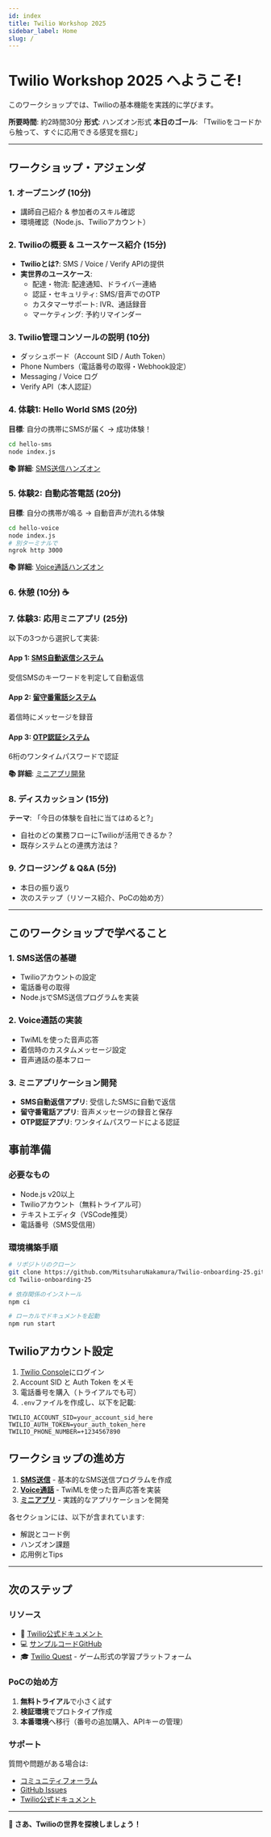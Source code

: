 ```yaml
---
id: index
title: Twilio Workshop 2025
sidebar_label: Home
slug: /
---
```


# Twilio Workshop 2025 へようこそ!

このワークショップでは、Twilioの基本機能を実践的に学びます。

**所要時間**: 約2時間30分
**形式**: ハンズオン形式
**本日のゴール**: 「Twilioをコードから触って、すぐに応用できる感覚を掴む」

---

## ワークショップ・アジェンダ

### 1. オープニング (10分)
- 講師自己紹介 & 参加者のスキル確認
- 環境確認（Node.js、Twilioアカウント）

### 2. Twilioの概要 & ユースケース紹介 (15分)
- **Twilioとは?**: SMS / Voice / Verify APIの提供
- **実世界のユースケース**:
  - 配達・物流: 配達通知、ドライバー連絡
  - 認証・セキュリティ: SMS/音声でのOTP
  - カスタマーサポート: IVR、通話録音
  - マーケティング: 予約リマインダー

### 3. Twilio管理コンソールの説明 (10分)
- ダッシュボード（Account SID / Auth Token）
- Phone Numbers（電話番号の取得・Webhook設定）
- Messaging / Voice ログ
- Verify API（本人認証）

### 4. 体験1: Hello World SMS (20分)
**目標**: 自分の携帯にSMSが届く → 成功体験！

```bash
cd hello-sms
node index.js
```

**📚 詳細**: [SMS送信ハンズオン](./sms)

### 5. 体験2: 自動応答電話 (20分)
**目標**: 自分の携帯が鳴る → 自動音声が流れる体験

```bash
cd hello-voice
node index.js
# 別ターミナルで
ngrok http 3000
```

**📚 詳細**: [Voice通話ハンズオン](./voice)

### 6. 休憩 (10分) ☕

### 7. 体験3: 応用ミニアプリ (25分)
以下の3つから選択して実装:

#### App 1: [SMS自動返信システム](./apps#app-1-sms自動返信システム)
受信SMSのキーワードを判定して自動返信

#### App 2: [留守番電話システム](./apps#app-2-留守番電話システム)
着信時にメッセージを録音

#### App 3: [OTP認証システム](./apps#app-3-otp認証システム)
6桁のワンタイムパスワードで認証

**📚 詳細**: [ミニアプリ開発](./apps)

### 8. ディスカッション (15分)
**テーマ**: 「今日の体験を自社に当てはめると?」
- 自社のどの業務フローにTwilioが活用できるか？
- 既存システムとの連携方法は？

### 9. クロージング & Q&A (5分)
- 本日の振り返り
- 次のステップ（リソース紹介、PoCの始め方）

---

## このワークショップで学べること

### 1. SMS送信の基礎
- Twilioアカウントの設定
- 電話番号の取得
- Node.jsでSMS送信プログラムを実装

### 2. Voice通話の実装
- TwiMLを使った音声応答
- 着信時のカスタムメッセージ設定
- 音声通話の基本フロー

### 3. ミニアプリケーション開発
- **SMS自動返信アプリ**: 受信したSMSに自動で返信
- **留守番電話アプリ**: 音声メッセージの録音と保存
- **OTP認証アプリ**: ワンタイムパスワードによる認証

## 事前準備

### 必要なもの
- Node.js v20以上
- Twilioアカウント（無料トライアル可）
- テキストエディタ（VSCode推奨）
- 電話番号（SMS受信用）

### 環境構築手順

```bash
# リポジトリのクローン
git clone https://github.com/MitsuharuNakamura/Twilio-onboarding-25.git
cd Twilio-onboarding-25

# 依存関係のインストール
npm ci

# ローカルでドキュメントを起動
npm run start
```

## Twilioアカウント設定

1. [Twilio Console](https://console.twilio.com)にログイン
2. Account SID と Auth Token をメモ
3. 電話番号を購入（トライアルでも可）
4. `.env`ファイルを作成し、以下を記載:

```env
TWILIO_ACCOUNT_SID=your_account_sid_here
TWILIO_AUTH_TOKEN=your_auth_token_here
TWILIO_PHONE_NUMBER=+1234567890
```

## ワークショップの進め方

1. **[SMS送信](./sms)** - 基本的なSMS送信プログラムを作成
2. **[Voice通話](./voice)** - TwiMLを使った音声応答を実装
3. **[ミニアプリ](./apps)** - 実践的なアプリケーションを開発

各セクションには、以下が含まれています:
- 解説とコード例
- ハンズオン課題
- 応用例とTips

---

## 次のステップ

### リソース
- 📖 [Twilio公式ドキュメント](https://www.twilio.com/docs)
- 💻 [サンプルコードGitHub](https://github.com/MitsuharuNakamura/Twilio-onboarding-25)
- 🎓 [Twilio Quest](https://www.twilio.com/quest) - ゲーム形式の学習プラットフォーム

### PoCの始め方
1. **無料トライアル**で小さく試す
2. **検証環境**でプロトタイプ作成
3. **本番環境**へ移行（番号の追加購入、APIキーの管理）

### サポート
質問や問題がある場合は:
- [コミュニティフォーラム](https://support.twilio.com/hc/en-us/community/topics)
- [GitHub Issues](https://github.com/MitsuharuNakamura/Twilio-onboarding-25/issues)
- [Twilio公式ドキュメント](https://www.twilio.com/docs)

---

**🎉 さあ、Twilioの世界を探検しましょう！**